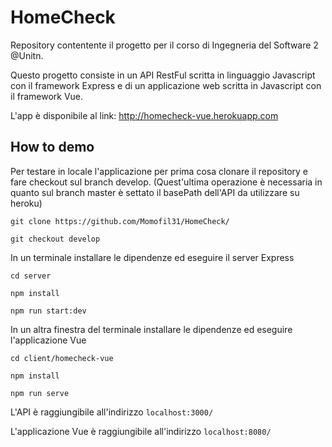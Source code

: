 # HomeCheck
Repository contentente il progetto per il corso di Ingegneria del Software 2 @Unitn.

Questo progetto consiste in un API RestFul scritta in linguaggio Javascript con il framework Express e di un applicazione web scritta in Javascript con il framework Vue.

L'app è disponibile al link: http://homecheck-vue.herokuapp.com

## How to demo
Per testare in locale l'applicazione per prima cosa clonare il repository e fare checkout sul branch develop. (Quest'ultima operazione è necessaria in quanto sul branch master è settato il basePath dell'API da utilizzare su heroku)

```git clone https://github.com/Momofil31/HomeCheck/```

```git checkout develop```

In un terminale installare le dipendenze ed eseguire il server Express

```cd server```

```npm install```

```npm run start:dev```

In un altra finestra del terminale installare le dipendenze ed eseguire l'applicazione Vue
  
```cd client/homecheck-vue```

```npm install```

```npm run serve```

L'API è raggiungibile all'indirizzo ```localhost:3000/```

L'applicazione Vue è raggiungibile all'indirizzo ```localhost:8080/```
